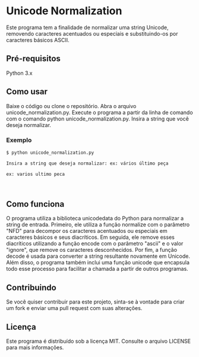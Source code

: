 # Unicode Normalization
Este programa tem a finalidade de normalizar uma string Unicode, removendo caracteres acentuados ou especiais e substituindo-os por caracteres básicos ASCII.
<br>

## Pré-requisitos
Python 3.x
<br>

## Como usar
Baixe o código ou clone o repositório.
Abra o arquivo unicode_normalization.py.
Execute o programa a partir da linha de comando com o comando python unicode_normalization.py.
Insira a string que você deseja normalizar.
<br>

### Exemplo

```bash
$ python unicode_normalization.py

Insira a string que deseja normalizar: ex: vários último peça

ex: varios ultimo peca
```
<br>

## Como funciona
O programa utiliza a biblioteca unicodedata do Python para normalizar a string de entrada. Primeiro, ele utiliza a função normalize com o parâmetro "NFD" para decompor os caracteres acentuados ou especiais em caracteres básicos e seus diacríticos. Em seguida, ele remove esses diacríticos utilizando a função encode com o parâmetro "ascii" e o valor "ignore", que remove os caracteres desconhecidos. Por fim, a função decode é usada para converter a string resultante novamente em Unicode. Além disso, o programa também inclui uma função unicode que encapsula todo esse processo para facilitar a chamada a partir de outros programas.
<br>

## Contribuindo
Se você quiser contribuir para este projeto, sinta-se à vontade para criar um fork e enviar uma pull request com suas alterações.
<br>

## Licença
Este programa é distribuído sob a licença MIT. Consulte o arquivo LICENSE para mais informações.
